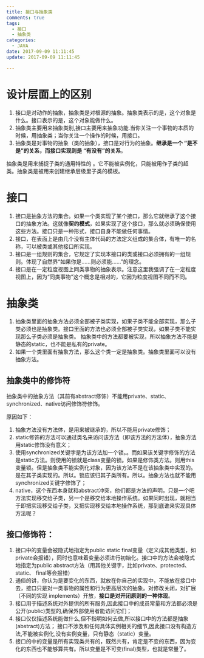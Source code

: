 ```yaml
---
title: 接口与抽象类
comments: true
tags:
  - 接口
  - 抽象类
categories:
  - JAVA
date: 2017-09-09 11:11:45
update: 2017-09-09 11:11:45

---
```


# 设计层面上的区别

1. 接口是对动作的抽象，抽象类是对根源的抽象。抽象类表示的是，这个对象是什么。接口表示的是，这个对象能做什么。
2. 抽象类主要用来抽象类别,接口主要用来抽象功能.当你关注一个事物的本质的时候，用抽象类；当你关注一个操作的时候，用接口。
3. 抽象类是对事物的抽象（类的抽象），接口是对行为的抽象。**继承是一个 “是不是”的关系，而接口实现则是 “有没有”的关系**。


抽象类是用来捕捉子类的通用特性的 。它不能被实例化，只能被用作子类的超类。抽象类是被用来创建继承层级里子类的模板。

# 接口
1. 接口是抽象方法的集合。如果一个类实现了某个接口，那么它就继承了这个接口的抽象方法。这就像**契约模式**，如果实现了这个接口，那么就必须确保使用这些方法。接口只是一种形式，接口自身不能做任何事情。
2. 接口，在表面上是由几个没有主体代码的方法定义组成的集合体，有唯一的名称，可以被类或其他接口所实现。
3. 接口是一组规则的集合，它规定了实现本接口的类或接口必须拥有的一组规则。体现了自然界“如果你是……则必须能……”的理念。
4. 接口是在一定粒度视图上同类事物的抽象表示。注意这里我强调了在一定粒度视图上，因为“同类事物”这个概念是相对的，它因为粒度视图不同而不同。



# 抽象类
1. 抽象类里面的抽象方法必须全部被子类实现，如果子类不能全部实现，那么子类必须也是抽象类。接口里面的方法也必须全部被子类实现，如果子类不能实现那么子类必须是抽象类。
抽象类中的方法都要被实现，所以抽象方法不能是静态的static，也不能是私有的private。
2. 如果一个类里面有抽象方法，那么这个类一定是抽象类。抽象类里面可以没有抽象方法。




## 抽象类中的修饰符
抽象类中的抽象方法（其前有abstract修饰）不能用private、static、synchronized、native访问修饰符修饰。

原因如下：

1. 抽象方法没有方法体，是用来被继承的，所以不能用private修饰；
2. static修饰的方法可以通过类名来访问该方法（即该方法的方法体），抽象方法用static修饰没有意义；
3. 使用synchronized关键字是为该方法加一个锁。。而如果该关键字修饰的方法是static方法。则使用的锁就是class变量的锁。如果是修饰类方法。则用this变量锁。但是抽象类不能实例化对象，因为该方法不是在该抽象类中实现的。是在其子类实现的。所以。锁应该归其子类所有。所以。抽象方法也就不能用synchronized关键字修饰了；
4. native，这个东西本身就和abstract冲突，他们都是方法的声明，只是一个吧方法实现移交给子类，另一个是移交给本地操作系统。如果同时出现，就相当于即把实现移交给子类，又把实现移交给本地操作系统，那到底谁来实现具体方法呢？


## 接口修饰符：
1. 接口中的变量会被隐式地指定为public static final变量（定义成其他类型，如private会报错），同时也意味着变量必须进行初始化。接口中的方法会被隐式地指定为public abstract方法（用其他关键字，比如private、protected、static、 final等会报错）
2. 通俗的讲，你认为是要变化的东西，就放在你自己的实现中，不能放在接口中去，接口只是对一类事物的属性和行为更高层次的抽象。对修改关闭，对扩展（不同的实现 implements）开放，**接口是对开闭原则的一种体现**。
3. 接口用于描述系统对外提供的所有服务,因此接口中的成员常量和方法都必须是公开(public)类型的,确保外部使用者能访问它们；
4. 接口仅仅描述系统能做什么,但不指明如何去做,所以接口中的方法都是抽象(abstract)方法；
接口不涉及和任何具体实例相关的细节,因此接口没有构造方法,不能被实例化,没有实例变量，只有静态（static）变量。
5. 接口的中的变量是所有实现类共有的，既然共有，肯定是不变的东西，因为变化的东西也不能够算共有。所以变量是不可变(final)类型，也就是常量了。







